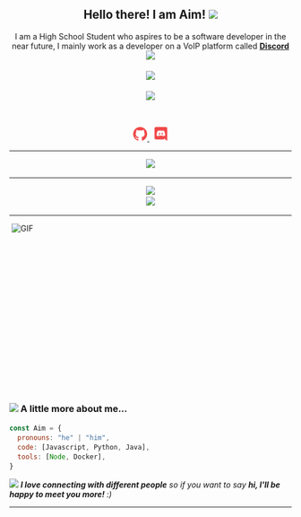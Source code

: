 <h2 align="center">
    Hello there! I am <strong>Aim</strong>! <img src="https://raw.githubusercontent.com/MartinHeinz/MartinHeinz/master/wave.gif" width="30px">
</h2>
<p align="center">
    I am a High School Student who aspires to be a software developer in the near future, I mainly work as a developer on a VoIP platform called <strong> <a href="https://discord.com">Discord</a></strong> <img src="https://media.giphy.com/media/mGcNjsfWAjY5AEZNw6/giphy.gif" width="50"></h2>
<br>
<br>

<a href="https://github.com/Aim2339/">
        <img src="https://komarev.com/ghpvc/?username=Aim2339&color=blue" />
  </a> 
<br>
<br>

<a href="https://discord.com/users/756060979896385606">
        <img src="https://lanyard-profile-readme.vercel.app/api/756060979896385606?borderRadius=25px&idleMessage=Probably%20doing%20something%20else..." />
    </a>
</p>
&nbsp;
<p align="center">
    <a href="https://github.com/Aim2339/">
        <img src="./assets/icons/other/github-solid.svg/" width="25px" />
    </a>
    &nbsp;
    <a href="https://discord.com/users/756060979896385606">
        <img src="./assets/icons/other/discord-solid.svg/" width="25px" />
    </a>
    
</p>
<hr/>
<p align="center">
    <a href="https://github.com/Aim2339/">
        <img src="https://github-readme-streak-stats.herokuapp.com?user=Aim2339&hide_border=true&background=0D1117&currStreakLabel=FFFFFF&sideLabels=FFFFFF&currStreakNum=FFFFFF&dates=FFFFFF&sideNums=FFFFFF&fire=f04848&ring=f04848&stroke=FFFFFFFF)](https://git.io/streak-stats" />
  </a> 
    
---
<p align="center">

  <a href="https://github.com/Aim2339/">
        <img src="https://github-readme-stats.vercel.app/api?username=Aim2339&show_icons=true&theme=gruvbox" />
  </a> 
<br>
<a href="https://github.com/Aim2339/">
        <img src="https://github-readme-stats.vercel.app/api/top-langs/?username=Aim2339&theme=gruvbox&langs_count=8&layout=compact" />
  </a> 
</p>

---

  <img align="right" alt="GIF" src="https://github.com/abhisheknaiidu/abhisheknaiidu/blob/master/code.gif?raw=true" width="500" height="320" />
    
### <img src="https://media.giphy.com/media/WUlplcMpOCEmTGBtBW/giphy.gif" width="50"> A little more about me...  

```javascript
const Aim = {
  pronouns: "he" | "him",
  code: [Javascript, Python, Java],
  tools: [Node, Docker],
}
```
    
<img src="https://media.giphy.com/media/LnQjpWaON8nhr21vNW/giphy.gif" width="60"> <em><b>I love connecting with different people</b> so if you want to say <b>hi, I'll be happy to meet you more!</b> :)</em>

---

<!---
Aim2339/Aim2339 is a ✨ special ✨ repository because its `README.md` (this file) appears on your GitHub profile.
You can click the Preview link to take a look at your changes.
--->
